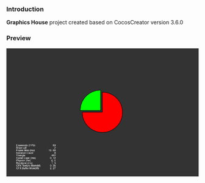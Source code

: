 ### Introduction
**Graphics House** project created based on CocosCreator version 3.6.0 

### Preview
![image](../../../image/202203/2022030401.png)